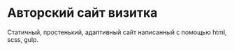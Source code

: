 # Авторский сайт визитка

Статичный, простенький, адаптивный сайт написанный с помощью html, scss, gulp.